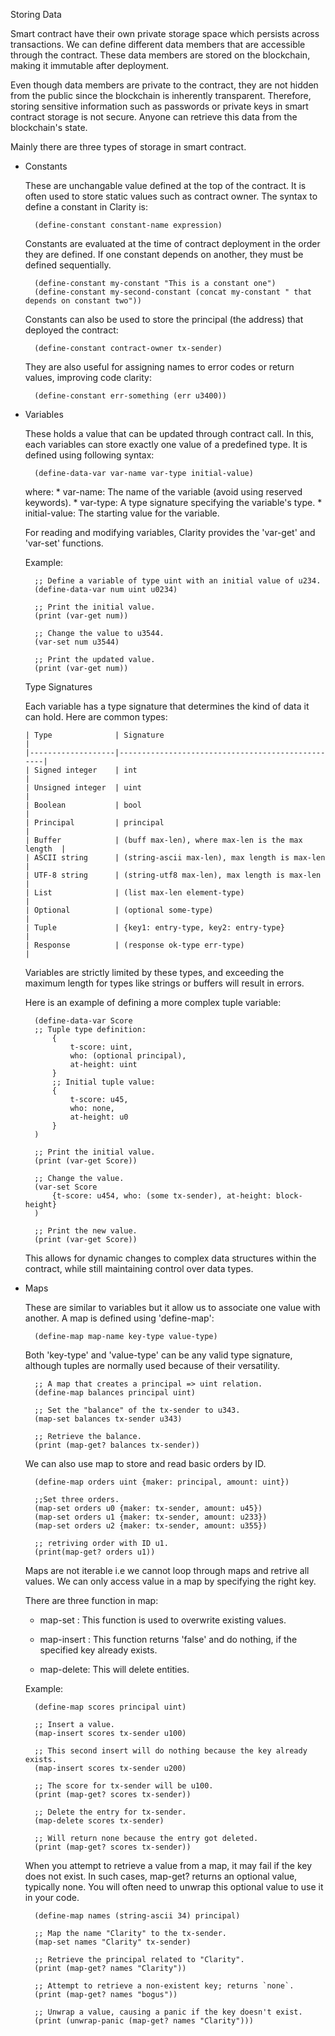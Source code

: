 Storing Data

Smart contract have their own  private storage space which persists across transactions. We can define different data members that are accessible through the contract. These data members are stored on the blockchain, making it immutable after deployment.

Even though data members are private to the contract, they are not hidden from the public since the blockchain is inherently transparent. Therefore, storing sensitive information such as passwords or private keys in smart contract storage is not secure. Anyone can retrieve this data from the blockchain's state.

Mainly there are three types of storage in smart contract. 

* Constants

    These are unchangable value defined at the top of the contract. It is often used to store static values such as contract owner. The syntax to define a constant in Clarity is:

        (define-constant constant-name expression)

    Constants are evaluated at the time of contract deployment in the order they are defined. If one constant depends on another, they must be defined sequentially.

        (define-constant my-constant "This is a constant one")
        (define-constant my-second-constant (concat my-constant " that depends on constant two"))

    Constants can also be used to store the principal (the address) that deployed the contract:

        (define-constant contract-owner tx-sender)

    They are also useful for assigning names to error codes or return values, improving code clarity:

        (define-constant err-something (err u3400))


* Variables 

    These holds a value that can be updated through contract call. In this, each variables can store exactly one value of a predefined type. It is defined using following syntax:

        (define-data-var var-name var-type initial-value)

    where:
        * var-name: The name of the variable (avoid using reserved keywords).
        * var-type: A type signature specifying the variable's type.
        * initial-value: The starting value for the variable.

    For reading and modifying variables, Clarity provides the 'var-get' and 'var-set' functions.

    Example:

        ;; Define a variable of type uint with an initial value of u234.
        (define-data-var num uint u0234)

        ;; Print the initial value.
        (print (var-get num))

        ;; Change the value to u3544.
        (var-set num u3544)

        ;; Print the updated value.
        (print (var-get num))

    Type Signatures

    Each variable has a type signature that determines the kind of data it can hold. Here are common types:

      | Type              | Signature                                        |
      |-------------------|--------------------------------------------------|
      | Signed integer    | int                                              |
      | Unsigned integer  | uint                                             |
      | Boolean           | bool                                             |
      | Principal         | principal                                        |
      | Buffer            | (buff max-len), where max-len is the max length  |
      | ASCII string      | (string-ascii max-len), max length is max-len    |
      | UTF-8 string      | (string-utf8 max-len), max length is max-len     |
      | List              | (list max-len element-type)                      |
      | Optional          | (optional some-type)                             |
      | Tuple             | {key1: entry-type, key2: entry-type}             |
      | Response          | (response ok-type err-type)                      |


    Variables are strictly limited by these types, and exceeding the maximum length for types like strings or buffers will result in errors.

    Here is an example of defining a more complex tuple variable:

        (define-data-var Score
        ;; Tuple type definition:
            {
                t-score: uint,
                who: (optional principal),
                at-height: uint
            }
            ;; Initial tuple value:
            {
                t-score: u45,
                who: none,
                at-height: u0
            }
        )

        ;; Print the initial value.
        (print (var-get Score))

        ;; Change the value.
        (var-set Score
            {t-score: u454, who: (some tx-sender), at-height: block-height}
        )

        ;; Print the new value.
        (print (var-get Score))

    This allows for dynamic changes to complex data structures within the contract, while still maintaining control over data types.


* Maps

    These are similar to variables but it allow us to associate one value with another. A map is defined using 'define-map':

        (define-map map-name key-type value-type)

    Both 'key-type' and 'value-type' can be any valid type signature, although tuples are normally used because of their versatility.

        ;; A map that creates a principal => uint relation.
        (define-map balances principal uint)

        ;; Set the "balance" of the tx-sender to u343.
        (map-set balances tx-sender u343)

        ;; Retrieve the balance.
        (print (map-get? balances tx-sender))
    
    We can also use map to store and read basic orders by ID.

        (define-map orders uint {maker: principal, amount: uint})

        ;;Set three orders.
        (map-set orders u0 {maker: tx-sender, amount: u45})
        (map-set orders u1 {maker: tx-sender, amount: u233})
        (map-set orders u2 {maker: tx-sender, amount: u355})

        ;; retriving order with ID u1.
        (print(map-get? orders u1))

    Maps are not iterable i.e we cannot loop through maps and retrive all values. We can only access value in a map by specifying the right key.

    There are three function in map:

    * map-set : This function is used to overwrite existing values.

    * map-insert : This function returns 'false' and do nothing, if the specified key already exists.

    * map-delete: This will delete entities.

    Example:

        (define-map scores principal uint)

        ;; Insert a value.
        (map-insert scores tx-sender u100)

        ;; This second insert will do nothing because the key already exists.
        (map-insert scores tx-sender u200)

        ;; The score for tx-sender will be u100.
        (print (map-get? scores tx-sender))

        ;; Delete the entry for tx-sender.
        (map-delete scores tx-sender)

        ;; Will return none because the entry got deleted.
        (print (map-get? scores tx-sender))

    
    When you attempt to retrieve a value from a map, it may fail if the key does not exist. In such cases, map-get? returns an optional value, typically none. You will often need to unwrap this optional value to use it in your code.

        (define-map names (string-ascii 34) principal)

        ;; Map the name "Clarity" to the tx-sender.
        (map-set names "Clarity" tx-sender)

        ;; Retrieve the principal related to "Clarity".
        (print (map-get? names "Clarity"))

        ;; Attempt to retrieve a non-existent key; returns `none`.
        (print (map-get? names "bogus"))

        ;; Unwrap a value, causing a panic if the key doesn't exist.
        (print (unwrap-panic (map-get? names "Clarity")))

    

